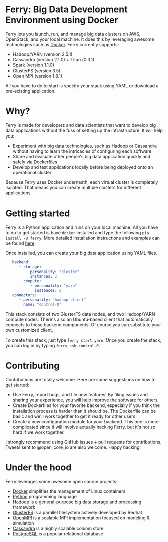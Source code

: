 Ferry: Big Data Development Environment using Docker
====================================================

Ferry lets you launch, run, and manage big data clusters on AWS, OpenStack, and your local machine. It does this by leveraging awesome technologies such as 
[Docker](https://www.docker.io). Ferry currently supports:

* Hadoop/YARN (version 2.5.1)
* Cassandra (version 2.1.0) + Titan (0.3.1)
* Spark (version 1.1.0)
* GlusterFS (version 3.5)
* Open MPI (version 1.8.1)

All you have to do to start is specify your stack using YAML or download a pre-existing application. 

Why?
====

Ferry is made for developers and data scientists that want to develop big data applications without the fuss of setting up the infrastructure. It will help you: 

* Experiment with big data technologies, such as Hadoop or Cassandra without having to learn the intricacies of configuring each software
* Share and evaluate other people's big data application quickly and safely via Dockerfiles
* Develop and test applications locally before being deployed onto an operational cluster

Because Ferry uses Docker underneath, each virtual cluster is completely isolated. That means you can create multiple clusters for different applications.

Getting started
===============

Ferry is a Python application and runs on your local machine. All you have to do to get started is have
`docker` installed and type the following `pip install -U ferry`. More detailed installation instructions and examples can be found [here](http://ferry.opencore.io). 


Once installed, you can create your big data application using YAML files. 

```yaml
   backend:
      - storage:
           personality: "gluster"
           instances: 2
        compute:
           - personality: "yarn"
             instances: 2
   connectors:
      - personality: "hadoop-client"
        name: "control-0"
```

This stack consists of two GlusterFS data nodes, and two Hadoop/YARN compute nodes. There's also an Ubuntu-based
client that automatically connects to those backend components. Of course you can substitute your own
customized client. 

To create this stack, just type `ferry start yarn`. Once you create the stack, 
you can log in by typing `ferry ssh control-0`. 

Contributing
============

Contributions are totally welcome. Here are some suggestions on how to get started:

* Use Ferry, report bugs, and file new features! By filing issues and sharing your experience, you will help improve the software for others.
* Create Dockerfiles for your favorite backend, especially if you think the installation process is harder than it should be. The Dockerfile can be basic and we'll work together to get it ready for other users. 
* Create a new configuration module for your backend. This one is more complicated since it will involve actually hacking Ferry, but it's not so hard if we work together. 

I strongly recommend using GitHub issues + pull requests for contributions. Tweets sent to @open_core_io are also welcome. Happy hacking!

Under the hood
==============

Ferry leverages some awesome open source projects:

* [Docker](https://www.docker.io) simplifies the management of Linux containers
* [Python](http://www.python.org) programming language
* [Hadoop](http://hadoop.apache.org) is a general-purpose big data storage and processing framework
* [GlusterFS](http://www.gluster.org) is a parallel filesystem actively developed by Redhat
* [OpenMPI](http://www.open-mpi.org) is a scalable MPI implementation focused on modeling & simulation
* [Cassandra](http://cassandra.apache.org) is a highly scalable column store
* [PostgreSQL](http://postgresql.org) is a popular relational database
